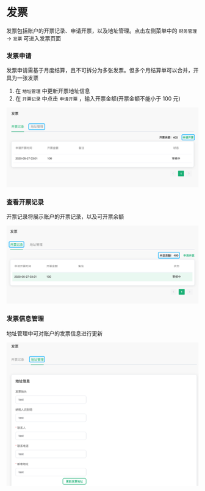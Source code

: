 # 发票

发票包括账户的开票记录、申请开票，以及地址管理。点击左侧菜单中的 `财务管理` -> `发票` 可进入发票页面



### 发票申请

发票申请需基于月度结算，且不可拆分为多张发票。但多个月结算单可以合并，开具为一张发票

1. 在 `地址管理` 中更新开票地址信息
2. 在 `开票记录` 中点击 `申请开票` ，输入开票金额(开票金额不能小于 100 元)

![invoices-create](./_assets/invoices-create.png)



### 查看开票记录

开票记录将展示账户的开票记录，以及可开票余额

![invoices](./_assets/invoices.png)



### 发票信息管理

地址管理中可对账户的发票信息进行更新

![invoices-profile](./_assets/invoices-profile.png)



